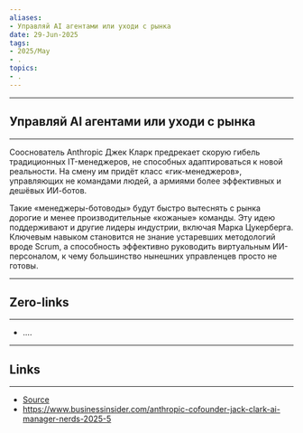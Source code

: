 ```yaml
---
aliases: 
- Управляй AI агентами или уходи с рынка 
date: 29-Jun-2025
tags:
- 2025/May
- .
topics:
- .
---
```

-----
##  Управляй AI агентами или уходи с рынка 
-----
Сооснователь Anthropic Джек Кларк предрекает скорую гибель традиционных IT-менеджеров, не способных адаптироваться к новой реальности. На смену им придёт класс «гик-менеджеров», управляющих не командами людей, а армиями более эффективных и дешёвых ИИ-ботов.

Такие «менеджеры-ботоводы» будут быстро вытеснять с рынка дорогие и менее производительные «кожаные» команды. Эту идею поддерживают и другие лидеры индустрии, включая Марка Цукерберга. Ключевым навыком становится не знание устаревших методологий вроде Scrum, а способность эффективно руководить виртуальным ИИ-персоналом, к чему большинство нынешних управленцев просто не готовы.

---
## Zero-links
---
- ....

---
## Links
---
- [Source](https://t.me/turboproject/1678)
- https://www.businessinsider.com/anthropic-cofounder-jack-clark-ai-manager-nerds-2025-5